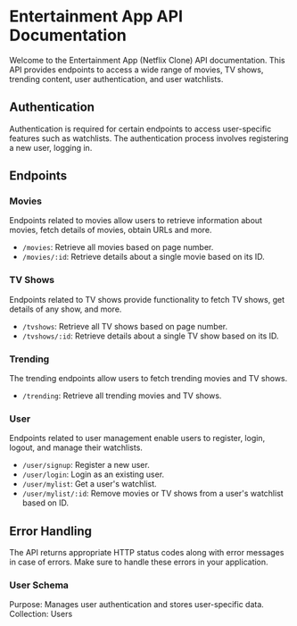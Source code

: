 # Entertainment App API Documentation

Welcome to the Entertainment App (Netflix Clone) API documentation. This API provides endpoints to access a wide range of movies, TV shows, trending content, user authentication, and user watchlists.

## Authentication

Authentication is required for certain endpoints to access user-specific features such as watchlists. The authentication process involves registering a new user, logging in.

## Endpoints

### Movies

Endpoints related to movies allow users to retrieve information about movies, fetch details of movies, obtain URLs and more.

- `/movies`: Retrieve all movies based on page number.
- `/movies/:id`: Retrieve details about a single movie based on its ID.

### TV Shows

Endpoints related to TV shows provide functionality to fetch TV shows, get details of any show, and more.

- `/tvshows`: Retrieve all TV shows based on page number.
- `/tvshows/:id`: Retrieve details about a single TV show based on its ID.

### Trending

The trending endpoints allow users to fetch trending movies and TV shows.

- `/trending`: Retrieve all trending movies and TV shows.

### User

Endpoints related to user management enable users to register, login, logout, and manage their watchlists.

- `/user/signup`: Register a new user.
- `/user/login`: Login as an existing user.
- `/user/mylist`: Get a user's watchlist.
- `/user/mylist/:id`: Remove movies or TV shows from a user's watchlist based on ID.

## Error Handling

The API returns appropriate HTTP status codes along with error messages in case of errors. Make sure to handle these errors in your application.

### User Schema

Purpose: Manages user authentication and stores user-specific data.
Collection: Users
